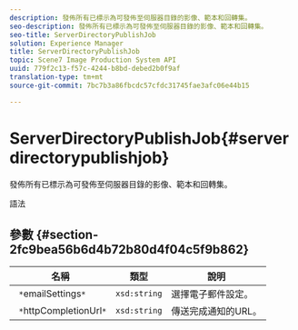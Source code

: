 ```yaml
---
description: 發佈所有已標示為可發佈至伺服器目錄的影像、範本和回轉集。
seo-description: 發佈所有已標示為可發佈至伺服器目錄的影像、範本和回轉集。
seo-title: ServerDirectoryPublishJob
solution: Experience Manager
title: ServerDirectoryPublishJob
topic: Scene7 Image Production System API
uuid: 779f2c13-f57c-4244-b8bd-debed2b0f9af
translation-type: tm+mt
source-git-commit: 7bc7b3a86fbcdc57cfdc31745fae3afc06e44b15

---
```



# ServerDirectoryPublishJob{#serverdirectorypublishjob}

發佈所有已標示為可發佈至伺服器目錄的影像、範本和回轉集。

語法

## 參數 {#section-2fc9bea56b6d4b72b80d4f04c5f9b862}

| 名稱 | 類型 | 說明 |
|---|---|---|
| ` *`emailSettings`*` | `xsd:string` | 選擇電子郵件設定。 |
| ` *`httpCompletionUrl`*` | `xsd:string` | 傳送完成通知的URL。 |

